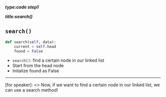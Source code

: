 _**type:code step1**_

_**title:search()**_

## `search()`
```python
def search(self, data):
    current = self.head
    found = False
``` 
- `search()`: find a certain node in our linked list
- Start from the head node
- Initalize found as False
-------------------------------------------------

[for speaker]: <> Now, if we want to find a certain node in our linked list, we can use a search method!